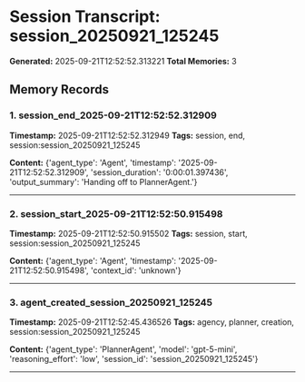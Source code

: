 # Session Transcript: session_20250921_125245

**Generated:** 2025-09-21T12:52:52.313221
**Total Memories:** 3

## Memory Records

### 1. session_end_2025-09-21T12:52:52.312909

**Timestamp:** 2025-09-21T12:52:52.312949
**Tags:** session, end, session:session_20250921_125245

**Content:** {'agent_type': 'Agent', 'timestamp': '2025-09-21T12:52:52.312909', 'session_duration': '0:00:01.397436', 'output_summary': 'Handing off to PlannerAgent.'}

---

### 2. session_start_2025-09-21T12:52:50.915498

**Timestamp:** 2025-09-21T12:52:50.915502
**Tags:** session, start, session:session_20250921_125245

**Content:** {'agent_type': 'Agent', 'timestamp': '2025-09-21T12:52:50.915498', 'context_id': 'unknown'}

---

### 3. agent_created_session_20250921_125245

**Timestamp:** 2025-09-21T12:52:45.436526
**Tags:** agency, planner, creation, session:session_20250921_125245

**Content:** {'agent_type': 'PlannerAgent', 'model': 'gpt-5-mini', 'reasoning_effort': 'low', 'session_id': 'session_20250921_125245'}

---

